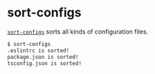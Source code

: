 # sort-configs

[`sort-configs`](https://github.com/unional/sort-configs) sorts all kinds of configuration files.

```sh
$ sort-configs
.eslintrc is sorted!
package.json is sorted!
tsconfig.json is sorted!
```
